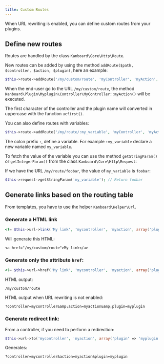 ```yaml
---
title: Custom Routes
---
```


When URL rewriting is enabled, you can define custom routes from your plugins.

Define new routes
-----------------

Routes are handled by the class `Kanboard\Core\Http\Route`.

New routes can be added by using the method `addRoute($path, $controller, $action, $plugin)`, here an example:

```php
$this->route->addRoute('/my/custom/route', 'myController', 'myAction', 'myplugin');
```

When the end-user go to the URL `/my/custom/route`, the method `Kanboard\Plugin\Myplugin\Controller\MyController::myAction()` will be executed.

The first character of the controller and the plugin name will converted in uppercase with the function `ucfirst()`.

You can also define routes with variables:

```php
$this->route->addRoute('/my/route/:my_variable', 'myController', 'myAction', 'myplugin');
```

The colon prefix `:`, define a variable. For example `:my_variable` declare a new variable named `my_variable`.

To fetch the value of the variable you can use the method `getStringParam()` or `getIntegerParam()` from the class `Kanboard\Core\Http\Request`:

If we have the URL `/my/route/foobar`, the value of `my_variable` is `foobar`:

```php
$this->request->getStringParam('my_variable'); // Return foobar
```

Generate links based on the routing table
-----------------------------------------

From templates, you have to use the helper `Kanboard\Helper\Url`.

### Generate a HTML link

```php
<?= $this->url->link('My link', 'mycontroller', 'myaction', array('plugin' => 'myplugin')) ?>
```

Will generate this HTML:

```
<a href="/my/custom/route">My link</a>
```

### Generate only the attribute `href`:

```php
<?= $this->url->href('My link', 'mycontroller', 'myaction', array('plugin' => 'myplugin')) ?>
```

HTML output:

```
/my/custom/route
```

HTML output when URL rewriting is not enabled:

```
?controller=mycontroller&amp;action=myaction&amp;plugin=myplugin
```

### Generate redirect link:

From a controller, if you need to perform a redirection:

```php
$this->url->to('mycontroller', 'myaction', array('plugin' => 'myplugin'));
```

Generates:

```
?controller=mycontroller&action=myaction&plugin=myplugin
```
